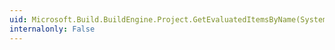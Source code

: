 ```yaml
---
uid: Microsoft.Build.BuildEngine.Project.GetEvaluatedItemsByName(System.String)
internalonly: False
---
```

